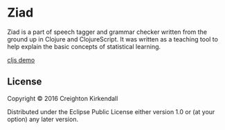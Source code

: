# Ziad

Ziad is a part of speech tagger and grammar checker written from the
ground up in Clojure and ClojureScript.  It was written as a teaching
tool to help explain the basic concepts of statistical learning.

[cljs demo](https://ckirkendall.github.io/ziad/)

## License

Copyright © 2016 Creighton Kirkendall

Distributed under the Eclipse Public License either version 1.0 or (at
your option) any later version.
